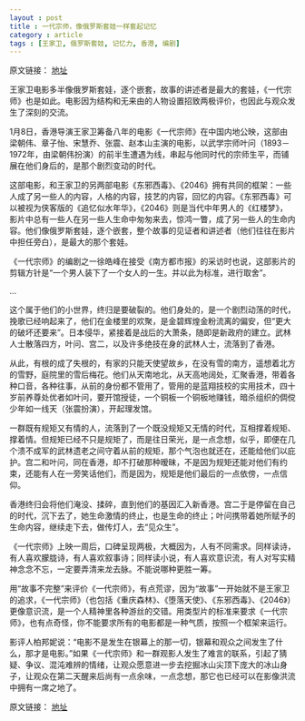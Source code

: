 ```yaml
---
layout : post
title : 一代宗师，像俄罗斯套娃一样套起记忆
category : article
tags : [王家卫, 俄罗斯套娃, 记忆力, 香港, 编剧]
---
```


原文链接： [地址](http://cn.nytimes.com/article/culture-arts/2013/01/17/cc17yidaizongshi/)

王家卫电影多半像俄罗斯套娃，逐个嵌套，故事的讲述者是最大的套娃，《一代宗师》也是如此。电影因为结构和无来由的人物设置招致两极评价，也因此与观众发生了深刻的交流。


1月8日，香港导演王家卫筹备八年的电影《一代宗师》在中国内地公映，这部由梁朝伟、章子怡、宋慧乔、张震、赵本山主演的电影，以武学宗师叶问（1893－1972年，由梁朝伟扮演）的前半生遭遇为线，串起与他同时代的宗师生平，而铺展在他们身后的，是那个剧烈变动的时代。

这部电影，和王家卫的另两部电影《东邪西毒》、《2046》拥有共同的框架：一些人成了另一些人的内容，人格的内容，技艺的内容，回忆的内容。《东邪西毒》可以被视为侠客版的《追忆似水年华》，《2046》则是当代中年男人的《红楼梦》，影片中总有一些人在另一些人生命中匆匆来去，惊鸿一瞥，成了另一些人的生命内容。他们像俄罗斯套娃，逐个嵌套，整个故事的见证者和讲述者（他们往往在影片中担任旁白），是最大的那个套娃。

《一代宗师》的编剧之一徐皓峰在接受《南方都市报》的采访时也说，这部影片的剪辑方针是“一个男人装下了一个女人的一生。并以此为标准，进行取舍”。

…

这个属于他们的小世界，终归是要破裂的。他们身处的，是一个剧烈动荡的时代，挽歌已经响起来了，他们在金楼里的欢聚，是金碧辉煌金粉流离的偏安，但“更大的破坏还要来”。日本侵华，紧接着是战后的大萧条，随即是新政府的建立。武林人士散落四方，叶问、宫二，以及许多绝技在身的武林人士，流落到了香港。 

从此，有根的成了失根的，有家的只能天使望故乡，在没有雪的南方，遥想着北方的雪野，庭院里的雪后梅花。他们从天南地北，从天高地阔处，汇聚香港，带着各种口音，各种往事，从前的身份都不管用了，管用的是蓝翔技校的实用技术，四十岁前养尊处优者如叶问，要开馆授徒，一个铜板一个铜板地赚钱，暗杀组织的倜傥少年如一线天（张震扮演），开起理发馆。

一群既有规矩又有情的人，流落到了一个既没规矩又无情的时代，互相撑着规矩、撑着情。但规矩已经不只是规矩了，而是往日荣光，是一点念想，似乎，即便在几个溃不成军的武林遗老之间守着从前的规矩，那个气泡也就还在，还能给他们以庇护。宫二和叶问，同在香港，却不打破那种暧昧，不是因为规矩还能对他们有约束，还能有人在一旁笑话他们，而是因为，规矩是他们最后的一点依傍，一点信仰。

香港终归会将他们淹没、揉碎，直到他们的基因汇入新香港。宫二于是停留在自己的时代，沉下去了，她生命激情的终止，也是生命的终止；叶问携带着她所赋予的生命内容，继续走下去，做传灯人，去“见众生”。

《一代宗师》上映一周后，口碑呈现两极，大概因为，人有不同需求。同样读诗，有人喜欢朦胧诗，有人喜欢叙事诗；同样读小说，有人喜欢意识流，有人对写实精神念念不忘，一定要弄清来龙去脉。不能说哪种更胜一筹。

用“故事不完整”来评价《一代宗师》，有点荒谬，因为“故事”一开始就不是王家卫的追求，《一代宗师》（也包括《重庆森林》、《堕落天使》、《东邪西毒》、《2046》）更像意识流，是一个人精神里各种游丝的交错。用类型片的标准来要求《一代宗师》，也有点奇怪，你不能要求所有的电影都是一种气质，按照一个框架来运行。

影评人柏邦妮说：“电影不是发生在银幕上的那一切，银幕和观众之间发生了什么，那才是电影。”如果《一代宗师》和一群观影人发生了难言的联系，引起了猜疑、争议、混沌难辨的情绪，让观众愿意进一步去挖掘冰山尖顶下庞大的冰山身子，让观众在第二天醒来后尚有一点余味，一点念想，那它也已经可以在影像洪流中拥有一席之地了。


原文链接： [地址](http://cn.nytimes.com/article/culture-arts/2013/01/17/cc17yidaizongshi/)